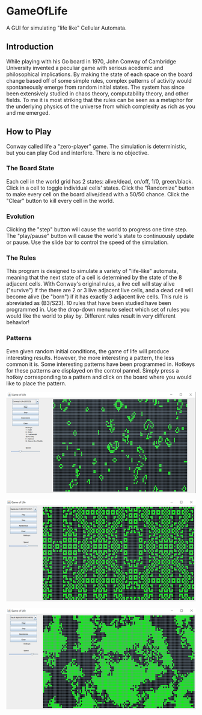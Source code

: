 # GameOfLife
A GUI for simulating "life like" Cellular Automata.

## Introduction
While playing with his Go board in 1970, John Conway of Cambridge University invented a peculiar game with serious acedemic and philosophical implications. By making the state of each space on the board change based off of some simple rules, complex patterns of activity would spontaneously emerge from random initial states. The system has since been extensively studied in chaos theory, computability theory, and other fields. To me it is most striking that the rules can be seen as a metaphor for the underlying physics of the universe from which complexity as rich as you and me emerged.

## How to Play
Conway called life a "zero-player" game. The simulation is deterministic, but you can play God and interfere. There is no objective.

### The Board State
Each cell in the world grid has 2 states: alive/dead, on/off, 1/0, green/black.
Click in a cell to toggle individual cells' states.
Click the "Randomize" button to make every cell on the board alive/dead with a 50/50 chance.
Click the "Clear" button to kill every cell in the world.

### Evolution
Clicking the "step" button will cause the world to progress one time step.
The "play/pause" button will cause the world's state to continuously update or pause.
Use the slide bar to control the speed of the simulation.

### The Rules
This program is designed to simulate a variety of "life-like" automata, meaning that the next state of a cell is determined by the state of the 8 adjacent cells. With Conway's original rules, a live cell will stay alive ("survive") if the there are 2 or 3 live adjacent live cells, and a dead cell will become alive (be "born") if it has exactly 3 adjacent live cells. This rule is abreviated as (B3/S23). 10 rules that have been studied have been programmed in. Use the drop-down menu to select which set of rules you would like the world to play by. Different rules result in very different behavior!

### Patterns
Even given random initial conditions, the game of life will produce interesting results. However, the more interesting a pattern, the less common it is. Some interesting patterns have been programmed in. Hotkeys for these patterns are displayed on the control pannel. Simply press a hotkey corresponding to a pattern and click on the board where you would like to place the pattern.

![Alt Text](/ScreenShots/ConwayLife.png)

![Alt Text](/ScreenShots/Replicator1.png)

![Alt Text](/ScreenShots/Day&Night.png)
